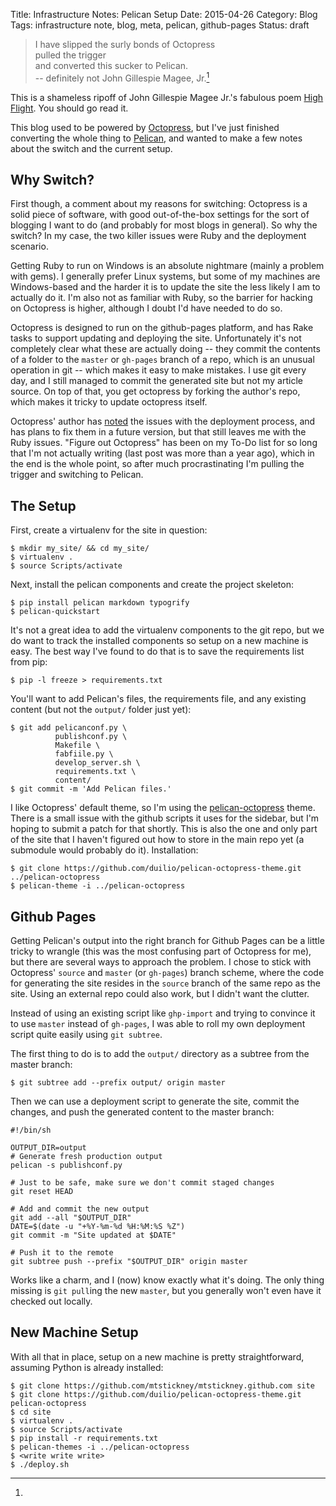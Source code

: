 Title: Infrastructure Notes: Pelican Setup
Date: 2015-04-26
Category: Blog
Tags: infrastructure note, blog, meta, pelican, github-pages
Status: draft

>  I have slipped the surly bonds of Octopress  
>  pulled the trigger  
>  and converted this sucker to Pelican.  
>  -- definitely not John Gillespie Magee, Jr.[^1]

[^1]:
  This is a shameless ripoff of John Gillespie Magee Jr.'s fabulous
  poem
  [High Flight](http://www.woodiescciclub.com/high-flight.htm). You
  should go read it.

This blog used to be powered by [Octopress](http://octopress.org), but
I've just finished converting the whole thing to
[Pelican](http://blog.getpelican.com), and wanted to make a few notes
about the switch and the current setup.

## Why Switch?

First though, a comment about my reasons for switching: Octopress is a
solid piece of software, with good out-of-the-box settings for the
sort of blogging I want to do (and probably for most blogs in
general). So why the switch? In my case, the two killer issues were
Ruby and the deployment scenario.

Getting Ruby to run on Windows is an absolute nightmare (mainly a
problem with gems). I generally prefer Linux systems, but some of my
machines are Windows-based and the harder it is to update the site the
less likely I am to actually do it. I'm also not as familiar with
Ruby, so the barrier for hacking on Octopress is higher, although I
doubt I'd have needed to do so.

Octopress is designed to run on the github-pages platform, and has
Rake tasks to support updating and deploying the site. Unfortunately
it's not completely clear what these are actually doing -- they commit
the contents of a folder to the `master` or `gh-pages` branch of a
repo, which is an unusual operation in git -- which makes it easy to
make mistakes. I use git every day, and I still managed to commit the
generated site but not my article source. On top of that, you get
octopress by forking the author's repo, which makes it tricky to
update octopress itself.

Octopress' author has [noted](octopress-3.0) the issues with the
deployment process, and has plans to fix them in a future version, but
that still leaves me with the Ruby issues. "Figure out Octopress" has
been on my To-Do list for so long that I'm not actually writing (last
post was more than a year ago), which in the end is the whole point,
so after much procrastinating I'm pulling the trigger and switching to
Pelican.

[ocotopress-3.0]: http://octopress.org/2015/01/15/octopress-3.0-is-coming/

## The Setup

First, create a virtualenv for the site in question:

    $ mkdir my_site/ && cd my_site/
    $ virtualenv .
    $ source Scripts/activate

Next, install the pelican components and create the project skeleton:

    $ pip install pelican markdown typogrify
    $ pelican-quickstart

It's not a great idea to add the virtualenv components to the git
repo, but we do want to track the installed components so setup on a
new machine is easy. The best way I've found to do that is to save the
requirements list from pip:

    $ pip -l freeze > requirements.txt

You'll want to add Pelican's files, the requirements file, and any
existing content (but not the `output/` folder just yet):

    $ git add pelicanconf.py \
              publishconf.py \
              Makefile \
              fabfiile.py \
              develop_server.sh \
              requirements.txt \
              content/
    $ git commit -m 'Add Pelican files.'

I like Octopress' default theme, so I'm using the
[pelican-octopress](pelican-octopress) theme. There is a small
issue with the github scripts it uses for the sidebar, but I'm hoping
to submit a patch for that shortly. This is also the one and only part
of the site that I haven't figured out how to store in the main repo
yet (a submodule would probably do it). Installation:

[pelican-octopress]: https://github.com/duilio/pelican-octopress-theme

    $ git clone https://github.com/duilio/pelican-octopress-theme.git ../pelican-octopress
    $ pelican-theme -i ../pelican-octopress

## Github Pages

Getting Pelican's output into the right branch for Github Pages can be
a little tricky to wrangle (this was the most confusing part of
Octopress for me), but there are several ways to approach the
problem. I chose to stick with Octopress' `source` and `master` (or
`gh-pages`) branch scheme, where the code for generating the site
resides in the `source` branch of the same repo as the site. Using an
external repo could also work, but I didn't want the clutter.

Instead of using an existing script like `ghp-import` and trying to
convince it to use `master` instead of `gh-pages`, I was able to roll
my own deployment script quite easily using `git subtree`.

The first thing to do is to add the `output/` directory as a subtree
from the master branch:

    $ git subtree add --prefix output/ origin master

Then we can use a deployment script to generate the site, commit the
changes, and push the generated content to the master branch:

    #!/bin/sh
    
    OUTPUT_DIR=output
    # Generate fresh production output
    pelican -s publishconf.py
    
    # Just to be safe, make sure we don't commit staged changes
    git reset HEAD
    
    # Add and commit the new output
    git add --all "$OUTPUT_DIR"
    DATE=$(date -u "+%Y-%m-%d %H:%M:%S %Z")
    git commit -m "Site updated at $DATE"
    
    # Push it to the remote
    git subtree push --prefix "$OUTPUT_DIR" origin master

Works like a charm, and I (now) know exactly what it's doing. The only
thing missing is `git pull`ing the new `master`, but you generally
won't even have it checked out locally.

## New Machine Setup

With all that in place, setup on a new machine is pretty
straightforward, assuming Python is already installed:

    $ git clone https://github.com/mtstickney/mtstickney.github.com site
    $ git clone https://github.com/duilio/pelican-octopress-theme.git pelican-octopress
    $ cd site
    $ virtualenv .
    $ source Scripts/activate
    $ pip install -r requirements.txt
    $ pelican-themes -i ../pelican-octopress
    $ <write write write>
    $ ./deploy.sh
